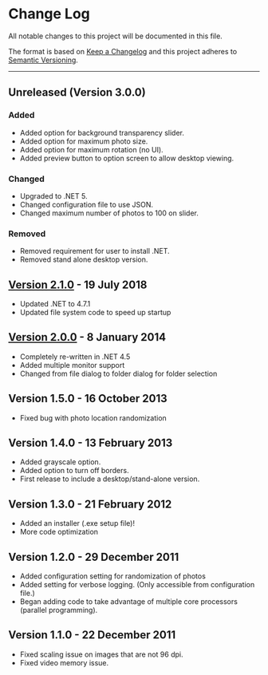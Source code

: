 # Change Log
All notable changes to this project will be documented in this file.

The format is based on [Keep a Changelog](http://keepachangelog.com/) and this project adheres to [Semantic Versioning](http://semver.org/).

---

## Unreleased (Version 3.0.0)
### Added
* Added option for background transparency slider.
* Added option for maximum photo size.
* Added option for maximum rotation (no UI). 
* Added preview button to option screen to allow desktop viewing. 
### Changed
* Upgraded to .NET 5. 
* Changed configuration file to use JSON.
* Changed maximum number of photos to 100 on slider.
### Removed
* Removed requirement for user to install .NET.
* Removed stand alone desktop version. 

## [Version 2.1.0](../../releases/tag/v2.1) - 19 July 2018
* Updated .NET to 4.7.1
* Updated file system code to speed up startup

## [Version 2.0.0](../../releases/tag/v2.0) - 8 January 2014
* Completely re-written in .NET 4.5
* Added multiple monitor support
* Changed from file dialog to folder dialog for folder selection

## Version 1.5.0 - 16 October 2013
* Fixed bug with photo location randomization

## Version 1.4.0 - 13 February 2013
* Added grayscale option.
* Added option to turn off borders.
* First release to include a desktop/stand-alone version.

## Version 1.3.0 - 21 February 2012
* Added an installer (.exe setup file)!
* More code optimization

## Version 1.2.0 - 29 December 2011
* Added configuration setting for randomization of photos
* Added setting for verbose logging. (Only accessible from configuration file.)
* Began adding code to take advantage of multiple core processors (parallel programming).
  
## Version 1.1.0 - 22 December 2011
* Fixed scaling issue on images that are not 96 dpi.
* Fixed video memory issue.
